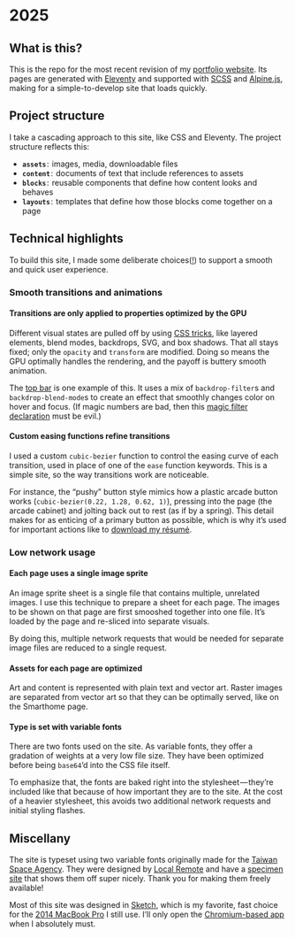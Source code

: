 # 2025

## What is this?
This is the repo for the most recent revision of my [portfolio website](https://johnmatu.la). Its pages are generated with [Eleventy](https://11ty.dev) and supported with [SCSS](https://sass-lang.com) and [Alpine.js](https://alpinejs.dev), making for a simple-to-develop site that loads quickly.


## Project structure

I take a cascading approach to this site, like CSS and Eleventy. The project structure reflects this:

* **`assets`** :  images, media, downloadable files
* **`content`** :  documents of text that include references to assets
* **`blocks`** :  reusable components that define how content looks and behaves
* **`layouts`** :  templates that define how those blocks come together on a page


## Technical highlights

To build this site, I made some deliberate choices([!](https://64.media.tumblr.com/765aebed25c13e6c7c2961adebdea298/tumblr_p58y5rttpg1vj3yico1_500.gif)) to support a smooth and quick user experience.

### Smooth transitions and animations

#### Transitions are only applied to properties optimized by the GPU
Different visual states are pulled off by using [CSS tricks](https://css-tricks.com), like layered elements, blend modes, backdrops, SVG, and box shadows. That all stays fixed; only the `opacity` and `transform` are modified. Doing so means the GPU optimally handles the rendering, and the payoff is buttery smooth animation.

The [top bar](https://github.com/johnmatula/2025/blob/main/src/blocks/navigation/_navigation.scss) is one example of this. It uses a mix of `backdrop-filter`s and `backdrop-blend-mode`s to create an effect that smoothly changes color on hover and focus. (If magic numbers are bad, then this [magic filter declaration](https://github.com/johnmatula/2025/blob/629ac9fd3087acf6882c047f3579bfa78bead7e2/src/blocks/navigation/_navigation.scss#L50) must be evil.)

#### Custom easing functions refine transitions
I used a custom `cubic-bezier` function to control the easing curve of each transition, used in place of one of the `ease` function keywords. This is a simple site, so the way transitions work are noticeable.

For instance, the “pushy” button style mimics how a plastic arcade button works (`cubic-bezier(0.22, 1.28, 0.62, 1)`), pressing into the page (the arcade cabinet) and jolting back out to rest (as if by a spring). This detail makes for as enticing of a primary button as possible, which is why it’s used for important actions like to  [download my résumé](https://johnmatu.la/assets/pdf/JohnMatula_resume.pdf).


### Low network usage

#### Each page uses a single image sprite
An image sprite sheet is a single file that contains multiple, unrelated images. I use this technique to prepare a sheet for each page. The images to be shown on that page are first smooshed together into one file. It’s loaded by the page and re-sliced into separate visuals.

By doing this, multiple network requests that would be needed for separate image files are reduced to a single request. 

#### Assets for each page are optimized
Art and content is represented with plain text and vector art. Raster images are separated from vector art so that they can be optimally served, like on the Smarthome page.

#### Type is set with variable fonts
There are two fonts used on the site. As variable fonts, they offer a gradation of weights at a very low file size. They have been optimized before being `base64`’d into the CSS file itself.

To emphasize that, the fonts are baked right into the stylesheet — they’re included like that because of how important they are to the site. At the cost of a heavier stylesheet, this avoids two additional network requests and initial styling flashes.


## Miscellany

The site is typeset using two variable fonts originally made for the [Taiwan Space Agency](https://www.tasa.org.tw/en-US). They were designed by [Local Remote](https://www.localremote.co/) and have a [specimen site](https://www.localremote.co/tasa-typeface-collection) that shows them off super nicely. Thank you for making them freely available!

Most of this site was designed in [Sketch](https://www.sketch.com), which is my favorite, fast choice for the [2014 MacBook Pro](https://support.apple.com/en-us/111935) I still use. I’ll only open the [Chromium-based app](https://www.figma.com/design/) when I absolutely must.
